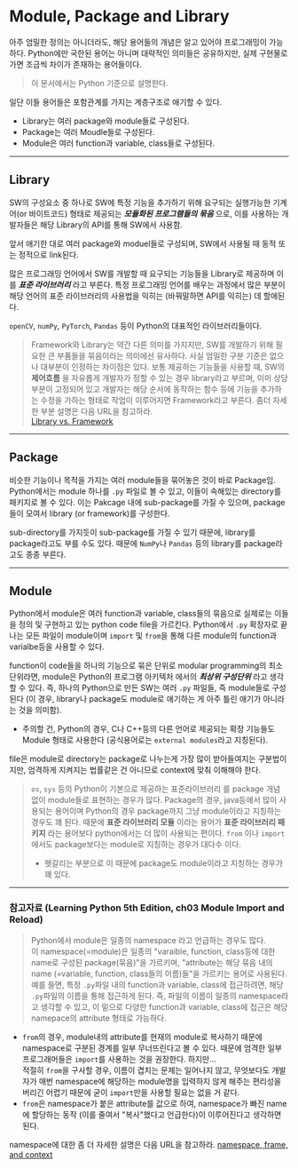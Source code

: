 # Module, Package and Library

아주 엄밀한 정의는 아니더라도, 해당 용어들의 개념은 알고 있어야 프로그래밍이 가능하다. Python에만 국한된 용어는 아니며 대략적인 의미들은 공유하지만, 실제 구현물로 가면 조금씩 차이가 존재하는 용어들이다.  

> 이 문서에서는 Python 기준으로 설명한다.

일단 이들 용어들은 포함관계를 가지는 계층구조로 애기할 수 있다.

* Library는 여러 package와 module들로 구성된다.
* Package는 여러 Moudle들로 구성된다.
* Module은 여러 function과 variable, class들로 구성된다.

---

## Library

SW의 구성요소 중 하나로 SW에 특정 기능을 추가하기 위해 요구되는 실행가능한 기계어(or 바이트코드) 형태로 제공되는 ***모듈화된 프로그램들의 묶음*** 으로, 이를 사용하는 개발자들은 해당 Library의 API를 통해 SW에서 사용함.

앞서 애기한 대로 여러 package와 moduel들로 구성되며, SW에서 사용될 때 동적 또는 정적으로 link된다.

많은 프로그래밍 언어에서 SW를 개발할 때 요구되는 기능들을 Library로 제공하며 이를 ***표준 라이브러리*** 라고 부른다. 특정 프로그래밍 언어를 배우는 과정에서 많은 부분이 해당 언어의 표준 라이브러리의 사용법을 익히는 (바꿔말하면 API를 익히는) 데 할애된다.

`openCV`, `numPy`, `PyTorch`, `Pandas` 등이 Python의 대표적인 라이브러리들이다.

> Framework와 Library는 약간 다른 의미를 가지지만, SW를 개발하기 위해 필요한 큰 부품들을 묶음이라는 의미에선 유사하다. 사실 엄밀한 구분 기준은 없으나 대부분이 인정하는 차이점은 있다. 보통 제공하는 기능들을 사용할 때, SW의 **제어흐름** 을 자유롭게 개발자가 정할 수 있는 경우 library라고 부르며, 이미 상당부분이 고정되어 있고 개발자는 해당 순서에 동작하는 함수 등에 기능을 추가하는 수정을 가하는 형태로 작업이 이루어지면 Framework라고 부른다. 좀더 자세한 부분 설명은 다음 URL을 참고하라.   
> [Library vs. Framework](https://dsaint31.tistory.com/entry/Programming-Library-vs-Framework)

---

## Package

비슷한 기능이나 목적을 가지는 여러 module들을 묶어놓은 것이 바로 Package임. Python에서는 module 하나를 `.py` 파일로 볼 수 있고, 이들이 속해있는 directory를 패키지로 볼 수 있다. 이는 Pakcage 내에 sub-package를 가질 수 있으며, package들이 모여서 library (or framework)를 구성한다.

sub-directory를 가지듯이 sub-package를 가질 수 있기 때문에, library를 package라고도 부를 수도 있다. 때문에 `NumPy`나 `Pandas` 등의 library를 package라고도 종종 부른다.

---

## Module

Python에서 module은 여러 function과 variable, class들의 묶음으로 실제로는 이들을 정의 및 구현하고 있는 python code file을 가르킨다. Python에서 `.py` 확장자로 끝나는 모든 파일이 module이며 `import` 및 `from`을 통해 다른 module의 function과 varialbe등을 사용할 수 있다.  

function이 code들을 하나의 기능으로 묶은 단위로 modular programming의 최소 단위라면, module은 Python의 프로그램 아키텍처 에서의 ***최상위 구성단위*** 라고 생각할 수 있다. 즉, 하나의 Python으로 만든 SW는 여러 `.py` 파일들, 즉 module들로 구성된다 (이 경우, library나 package도 module로 애기하는 게 아주 틀린 애기가 아니라는 것을 의미함).

* 주의할 건, Python의 경우, C나 C++등의 다른 언어로 제공되는 확장 기능들도 Module 형태로 사용한다 (공식용어로는 `external modules`라고 지칭된다). 


file은 module로 directory는 package로 나누는게 가장 많이 받아들여지는 구분법이지만, 엄격하게 지켜지는 법률같은 건 아니므로 context에 맞춰 이해해야 한다.

> `os`, `sys` 등의 Python이 기본으로 제공하는 표준라이브러리 를 package 개념 없이 module들로 표현하는 경우가 많다. Package의 경우, java등에서 많이 사용되는 용어이며 Python의 경우 package까지 그냥 module이라고 지칭하는 경우도 꽤 된다. 때문에 **표준 라이브러리 모듈** 이라는 용어가 **표준 라이브러리 패키지** 라는 용어보다 python에서는 더 많이 사용되는 편이다. `from` 이나 `import` 에서도 package보다는 module로 지칭하는 경우가 대다수 이다.  
> 
> * 헷갈리는 부분으로 이 때문에 package도 module이라고 지칭하는 경우가 꽤 있다. 
  
---
  

### 참고자료 (Learning Python 5th Edition, ch03 Module Import and Reload)

> Python에서 module은 일종의 namespace 라고 언급하는 경우도 많다.  
> 이 namespace(=module)은 일종의 "varaible, function, class등에 대한 name로 구성된 package(묶음)"을 가르키며, "attribute는 해당 묶음 내의 name (=variable, function, class들의 이름)들"을 가르키는 용어로 사용된다.   
> 예를 들면, 특정 `.py`파일 내의 function과 variable, class에 접근하려면, 해당 `.py`파일의 이름을 통해 접근하게 된다. 즉, 파일의 이름이 일종의 namespace라고 생각할 수 있고, 이 밑으로 다양한 function과 variable, class에 접근은 해당 namepace의 attribute 형태로 가능하다.

* `from`의 경우, module내의 attribute를 현재의 module로 복사하기 때문에 namespace로 구분된 경계를 일부 무너뜨린다고 볼 수 있다. 때문에 엄격한 일부 프로그래머들은 `import`를 사용하는 것을 권장한다. 하지만...  
적절히 `from`을 구사할 경우, 이름이 겹치는 문제는 일어나지 않고, 무엇보다도 개발자가 매번 namespace에 해당하는 module명을 입력하지 않게 해주는 편리성을 버리긴 어렵기 때문에 굳이 `import`만을 사용할 필요는 없을 거 같다.
* `from`은 namespace가 붙은 attribute를 값으로 하여, namespace가 빠진 name에 할당하는 동작 (이를 줄여서 "복사"했다고 언급한다)이 이루어진다고 생각하면 된다.

namespace에 대한 좀 더 자세한 설명은 다음 URL을 참고하라. [namespace, frame, and context](https://dsaint31.tistory.com/508) 
